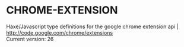 CHROME-EXTENSION
================
Haxe/Javascript type definitions for the google chrome extension api | http://code.google.com/chrome/extensions  
Current version: 26  
